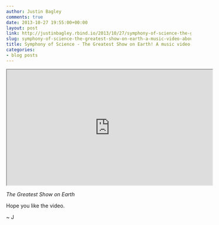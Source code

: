 ```yaml
---
author: Justin Bagley
comments: true
date: 2013-10-27 19:55:00+00:00
layout: post
link: http://justinbagley.rbind.io/2013/10/27/symphony-of-science-the-greatest-show-on-earth-a-music-video-about-e/
slug: symphony-of-science-the-greatest-show-on-earth-a-music-video-about-e
title: Symphony of Science - The Greatest Show on Earth! A music video about E...
categories:
- blog posts
---
```


<div class="embed-responsive embed-responsive-16by9">
<iframe width="560" height="315" src="https://www.youtube.com/embed/wxDOpAM2FrQ" allow="autoplay; encrypted-media" allowfullscreen></iframe>
</div>

_The Greatest Show on Earth_

Hope you like the video.

~ J
